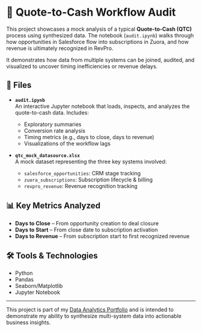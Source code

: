 # 🧾 Quote-to-Cash Workflow Audit

This project showcases a mock analysis of a typical **Quote-to-Cash (QTC)** process using synthesized data. The notebook (`audit.ipynb`) walks through how opportunities in Salesforce flow into subscriptions in Zuora, and how revenue is ultimately recognized in RevPro.

It demonstrates how data from multiple systems can be joined, audited, and visualized to uncover timing inefficiencies or revenue delays.

## 📁 Files

- **`audit.ipynb`**  
  An interactive Jupyter notebook that loads, inspects, and analyzes the quote-to-cash data. Includes:
  - Exploratory summaries
  - Conversion rate analysis
  - Timing metrics (e.g., days to close, days to revenue)
  - Visualizations of the workflow lags

- **`qtc_mock_datasource.xlsx`**  
  A mock dataset representing the three key systems involved:
  - `salesforce_opportunities`: CRM stage tracking
  - `zuora_subscriptions`: Subscription lifecycle & billing
  - `revpro_revenue`: Revenue recognition tracking

## 📊 Key Metrics Analyzed

- **Days to Close** – From opportunity creation to deal closure
- **Days to Start** – From close date to subscription activation
- **Days to Revenue** – From subscription start to first recognized revenue

## 🛠 Tools & Technologies

- Python
- Pandas
- Seaborn/Matplotlib
- Jupyter Notebook

---

This project is part of my [Data Analytics Portfolio](https://github.com/Joey-VW/DataAnalyticsPortfolio) and is intended to demonstrate my ability to synthesize multi-system data into actionable business insights.

